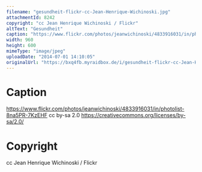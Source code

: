 ```yaml
---
filename: "gesundheit-flickr-cc-Jean-Henrique-Wichinoski.jpg"
attachmentId: 8242
copyright: "cc Jean Henrique Wichinoski / Flickr"
altText: "Gesundheit"
caption: "https://www.flickr.com/photos/jeanwichinoski/4833916031/in/photolist-8na5PR-7KzEHF cc by-sa 2.0 https://creativecommons.org/licenses/by-sa/2.0/"
width: 960
height: 600
mimeType: "image/jpeg"
uploadDate: "2014-07-01 14:10:05"
originalUrl: "https://bxq4fb.myraidbox.de/i/gesundheit-flickr-cc-Jean-Henrique-Wichinoski.jpg"
---
```


# Caption

https://www.flickr.com/photos/jeanwichinoski/4833916031/in/photolist-8na5PR-7KzEHF cc by-sa 2.0 https://creativecommons.org/licenses/by-sa/2.0/

# Copyright

cc Jean Henrique Wichinoski / Flickr
